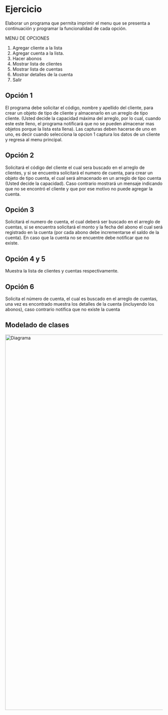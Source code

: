 # Ejercicio
Elaborar un programa que permita imprimir el menu que se presenta a continuación y programar la funcionalidad de cada opción.

MENU DE OPCIONES
1. Agregar cliente a la lista
2. Agregar cuenta a la lista.
3. Hacer abonos
4. Mostrar lista de clientes
5. Mostrar lista de cuentas
6. Mostrar detalles de la cuenta
7. Salir

## Opción 1
El programa debe solicitar el código, nombre y apellido del cliente, para crear un objeto de tipo de cliente y almacenarlo en un arreglo de tipo cliente. (Usted decide la capacidad máxima del arreglo, por lo cual, cuando este este lleno, el programa notificará que no se pueden almacenar mas objetos porque la lista esta llena). Las capturas deben hacerse de uno en uno, es decir cuando selecciona la opcion 1 captura los datos de un cliente y regresa al menu principal.

## Opción 2
Solicitará el código del cliente el cual sera buscado en el arreglo de clientes, y si se encuentra solicitará el numero de cuenta, para crear un objeto de tipo cuenta, el cual será almacenado en un arreglo de tipo cuenta (Usted decide la capacidad). Caso contrario mostrará un mensaje indicando que no se encontró el cliente y que por ese motivo no puede agregar la cuenta.

## Opción 3
Solicitará el numero de cuenta, el cual deberá ser buscado en el arreglo de cuentas, si se encuentra solicitará el monto y la fecha del abono el cual será registrado en la cuenta (por cada abono debe incrementarse el saldo de la cuenta). En caso que la cuenta no se encuentre debe notificar que no existe.

## Opción 4 y 5
Muestra la lista de clientes y cuentas respectivamente.

## Opción 6
Solicita el número de cuenta, el cual es buscado en el arreglo de cuentas, una vez es encontrado muestra los detalles de la cuenta (incluyendo los abonos), caso contrario notifica que no existe la cuenta

## Modelado de clases

<img width="1199" alt="Diagrama" src="https://github.com/JeffreyArgueta/EVALUACION01_PII/assets/163624985/650ea8c9-9559-42a9-89bc-8fc7f4e0f07e">
